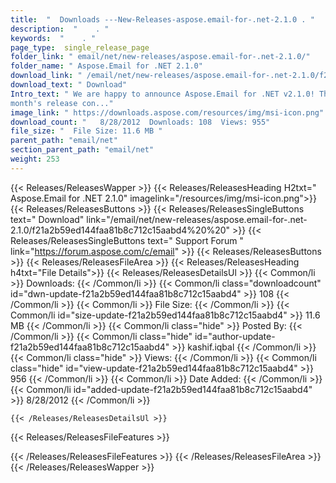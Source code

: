```yaml
---
title:  "  Downloads ---New-Releases-aspose.email-for-.net-2.1.0 . " 
description:  "    . " 
keywords:  "    . " 
page_type:  single_release_page
folder_link: " email/net/new-releases/aspose.email-for-.net-2.1.0/"
folder_name: " Aspose.Email for .NET 2.1.0"
download_link: " /email/net/new-releases/aspose.email-for-.net-2.1.0/f21a2b59ed144faa81b8c712c15aabd4"
download_text: " Download"
Intro_text: " We are happy to announce Aspose.Email for .NET v2.1.0! This
month's release con..."
image_link: " https://downloads.aspose.com/resources/img/msi-icon.png"
download_count: "   8/28/2012  Downloads: 108  Views: 955"
file_size: "  File Size: 11.6 MB "
parent_path: "email/net"
section_parent_path: "email/net"
weight: 253 
---
```


{{< Releases/ReleasesWapper >}}
  {{< Releases/ReleasesHeading H2txt=" Aspose.Email for .NET 2.1.0" imagelink="/resources/img/msi-icon.png">}}
  {{< Releases/ReleasesButtons >}}
    {{< Releases/ReleasesSingleButtons text=" Download" link="/email/net/new-releases/aspose.email-for-.net-2.1.0/f21a2b59ed144faa81b8c712c15aabd4%20%20" >}}
    {{< Releases/ReleasesSingleButtons text=" Support Forum " link="https://forum.aspose.com/c/email" >}}
  {{< Releases/ReleasesButtons >}}
  {{< Releases/ReleasesFileArea >}}
    {{< Releases/ReleasesHeading h4txt="File Details">}}
    {{< Releases/ReleasesDetailsUl >}}
            {{< Common/li  >}} Downloads: {{< /Common/li >}} 
      {{< Common/li class="downloadcount" id="dwn-update-f21a2b59ed144faa81b8c712c15aabd4" >}} 108 {{< /Common/li >}} 
      {{< Common/li  >}} File Size: {{< /Common/li >}} 
      {{< Common/li id="size-update-f21a2b59ed144faa81b8c712c15aabd4" >}} 11.6 MB {{< /Common/li >}} 
      {{< Common/li  class="hide" >}} Posted By: {{< /Common/li >}} 
      {{< Common/li class="hide" id="author-update-f21a2b59ed144faa81b8c712c15aabd4" >}} kashif.iqbal {{< /Common/li >}} 
      {{< Common/li class="hide"  >}} Views: {{< /Common/li >}} 
      {{< Common/li class="hide" id="view-update-f21a2b59ed144faa81b8c712c15aabd4" >}} 956 {{< /Common/li >}} 
      {{< Common/li  >}} Date Added: {{< /Common/li >}} 
      {{< Common/li id="added-update-f21a2b59ed144faa81b8c712c15aabd4" >}} 8/28/2012 {{< /Common/li >}} 

    {{< /Releases/ReleasesDetailsUl >}}

  {{< Releases/ReleasesFileFeatures >}}
      
  {{< /Releases/ReleasesFileFeatures >}}
 {{< /Releases/ReleasesFileArea >}}
{{< /Releases/ReleasesWapper >}}


